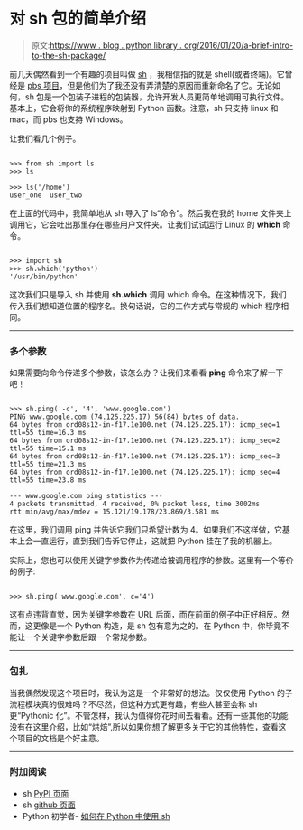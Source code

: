 # 对 sh 包的简单介绍

> 原文:[https://www . blog . python library . org/2016/01/20/a-brief-intro-to-the-sh-package/](https://www.blog.pythonlibrary.org/2016/01/20/a-brief-intro-to-the-sh-package/)

前几天偶然看到一个有趣的项目叫做 [sh](https://pypi.python.org/pypi/sh) ，我相信指的就是 shell(或者终端)。它曾经是 [pbs 项目](https://pypi.python.org/pypi/pbs)，但是他们为了我还没有弄清楚的原因而重新命名了它。无论如何，sh 包是一个包装子进程的包装器，允许开发人员更简单地调用可执行文件。基本上，它会将你的系统程序映射到 Python 函数。注意，sh 只支持 linux 和 mac，而 pbs 也支持 Windows。

让我们看几个例子。

```

>>> from sh import ls
>>> ls

>>> ls('/home')
user_one  user_two

```

在上面的代码中，我简单地从 sh 导入了 ls“命令”。然后我在我的 home 文件夹上调用它，它会吐出那里存在哪些用户文件夹。让我们试试运行 Linux 的 **which** 命令。

```

>>> import sh
>>> sh.which('python')
'/usr/bin/python'

```

这次我们只是导入 sh 并使用 **sh.which** 调用 which 命令。在这种情况下，我们传入我们想知道位置的程序名。换句话说，它的工作方式与常规的 which 程序相同。

* * *

### 多个参数

如果需要向命令传递多个参数，该怎么办？让我们来看看 **ping** 命令来了解一下吧！

```

>>> sh.ping('-c', '4', 'www.google.com')
PING www.google.com (74.125.225.17) 56(84) bytes of data.
64 bytes from ord08s12-in-f17.1e100.net (74.125.225.17): icmp_seq=1 ttl=55 time=16.3 ms
64 bytes from ord08s12-in-f17.1e100.net (74.125.225.17): icmp_seq=2 ttl=55 time=15.1 ms
64 bytes from ord08s12-in-f17.1e100.net (74.125.225.17): icmp_seq=3 ttl=55 time=21.3 ms
64 bytes from ord08s12-in-f17.1e100.net (74.125.225.17): icmp_seq=4 ttl=55 time=23.8 ms

--- www.google.com ping statistics ---
4 packets transmitted, 4 received, 0% packet loss, time 3002ms
rtt min/avg/max/mdev = 15.121/19.178/23.869/3.581 ms

```

在这里，我们调用 ping 并告诉它我们只希望计数为 4。如果我们不这样做，它基本上会一直运行，直到我们告诉它停止，这就把 Python 挂在了我的机器上。

实际上，您也可以使用关键字参数作为传递给被调用程序的参数。这里有一个等价的例子:

```

>>> sh.ping('www.google.com', c='4')

```

这有点违背直觉，因为关键字参数在 URL 后面，而在前面的例子中正好相反。然而，这更像是一个 Python 构造，是 sh 包有意为之的。在 Python 中，你毕竟不能让一个关键字参数后跟一个常规参数。

* * *

### 包扎

当我偶然发现这个项目时，我认为这是一个非常好的想法。仅仅使用 Python 的子流程模块真的很难吗？不尽然，但这种方式更有趣，有些人甚至会称 sh 更“Pythonic 化”。不管怎样，我认为值得你花时间去看看。还有一些其他的功能没有在这里介绍，比如“烘焙”,所以如果你想了解更多关于它的其他特性，查看这个项目的文档是个好主意。

* * *

### 附加阅读

*   sh [PyPI 页面](https://pypi.python.org/pypi/sh)
*   sh [github 页面](https://amoffat.github.io/sh/)
*   Python 初学者- [如何在 Python 中使用 sh](http://www.pythonforbeginners.com/modules-in-python/how-to-use-sh-in-python)